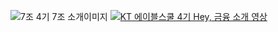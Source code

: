 ![7조  4기 7조 소개이미지](https://github.com/aivle07/backend/assets/141730566/59bdcfe3-a833-4208-930a-c7e4ec2a3d93)
[![KT 에이블스쿨 4기 Hey, 금융 소개 영상](https://img.youtube.com/vi/IXlGfQCFPjE/0.jpg)](https://www.youtube.com/watch?v=IXlGfQCFPjE)
